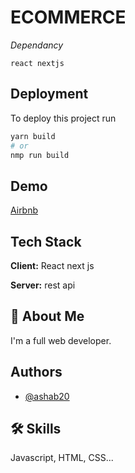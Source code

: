 
# ECOMMERCE

_Dependancy_

`react nextjs` 
## Deployment

To deploy this project run

```bash
yarn build
# or
nmp run build
```




## Demo

[Airbnb](airbnb-next-clone.netlify.app/)


## Tech Stack

**Client:** React next js

**Server:** rest api


## 🚀 About Me
I'm a full web developer.


## Authors

- [@ashab20](https://www.github.com/ashab20)


## 🛠 Skills
Javascript, HTML, CSS...

